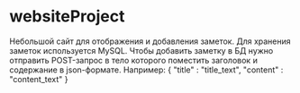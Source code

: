 # websiteProject
Небольшой сайт для отображения и добавления заметок.
Для хранения заметок используется MySQL. Чтобы добавить заметку в БД нужно отправить POST-запрос в тело которого поместить заголовок и содержание в json-формате.
Например:
{ 
  "title" : "title_text",
  "content" : "content_text"
}
